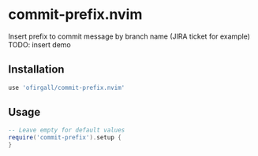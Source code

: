 # commit-prefix.nvim
Insert prefix to commit message by branch name (JIRA ticket for example)
TODO: insert demo

## Installation
```lua
use 'ofirgall/commit-prefix.nvim'
```

## Usage
```lua
-- Leave empty for default values
require('commit-prefix').setup {
}
```
